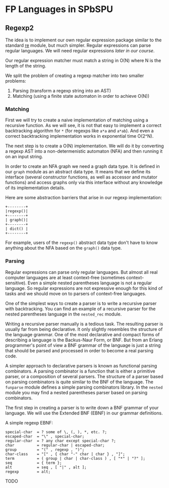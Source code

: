 FP Languages in SPbSPU
======================


Regexp2
-------

The idea is to implement our own regular expression package similar to the
standard [re][1] module, but much simpler. Regular expressions can parse regular
languages. We will need regular expressions _later in our course_.

Our regular expression matcher must match a string in O(N) where N is the
length of the string.

We split the problem of creating a regexp matcher into two smaller problems:

1. Parsing (transform a regexp string into an AST)
2. Matching (using a finite state automaton in order to achieve O(N))


### Matching

First we will try to create a naive implementation of matching using a recursive
function. As we will see, it is not that easy to implement a correct
backtracking algorithm for `*` (for regexps like `a*a` and `a*ab`). And even a
correct backtracking implementation works in exponential time O(2^N).

The next step is to create a O(N) implementation. We will do it by converting
a regexp AST into a non-determenistic automaton (NFA) and then running it on
an input string.

In order to create an NFA graph we need a graph data type. It is defined in
our `graph` module as an abstract data type. It means that we define its
interface (several constructor functions, as well as accessor and mutator
functions) and access graphs only via this interface without any knowledge of
its implementation details.

Here are some abstraction barriers that arise in our regexp implementation:

    +--------+
    |regexp()|
    +--------+
    | graph()|
    +--------+
    | dict() |
    +--------+

For example, users of the `regexp()` abstract data type don't have to know
anything about the NFA based on the `graph()` data type.


### Parsing

Regular expressions can parse only regular languages. But almost all real
computer languages are at least context-free (sometimes context-sensitive). Even
a simple nested parentheses language is not a regular language. So regular
expressions are not expressive enough for this kind of tasks and we should move
on to parsers of context-free languages.

One of the simplest ways to create a parser is to write a recursive parser
with backtracking. You can find an example of a recursive parser for the nested
parentheses language in the `nested_rec` module.

Writing a recursive parser manually is a tedious task. The resulting parser is
usually far from being declarative. It only slightly resembles the structure of
the language grammar. One of the most declarative and compact forms of
describing a language is the Backus-Naur Form, or BNF. But from an Erlang
programmer's point of view a BNF grammar of the language is just a string that
should be parsed and processed in order to become a real parsing code.

A simpler approach to declarative parsers is known as functional parsing
combinators. A parsing combinator is a function that is either a primitive
parser, or a composition of several parsers. The structure of a parser based on
parsing combinators is quite similar to the BNF of the language. The `funparse`
module defines a simple parsing combinators library. In the `nested` module you
may find a nested parentheses parser based on parsing combinators.

The first step in creating a parser is to write down a BNF grammar of your
language. We will use the Extended BNF (EBNF) in our grammar definitions.

A simple regexp EBNF:

    special-char  = ? some of \, (, ), *, etc. ?;
    escaped-char  = "\" , special-char;
    regular-char  = ? any char except special-char ?;
    char          = regular-char | escaped-char;
    group         = "(" , regexp , ")";
    char-class    = "[" , { char "-" char | char } , "]";
    term          = ( group | char | char-class ) , [ "*" | "?" ];
    seq           = { term };
    alt           = seq , [ "|" , alt ];
    regexp        = alt;

TODO


  [1]: http://erldocs.com/R15B/stdlib/re.html

